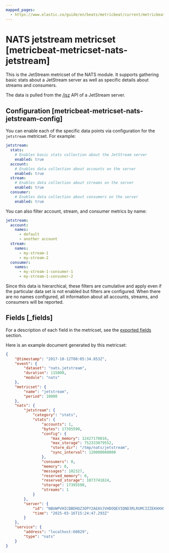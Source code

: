 ```yaml
---
mapped_pages:
  - https://www.elastic.co/guide/en/beats/metricbeat/current/metricbeat-metricset-nats-jetstream.html
---
```


# NATS jetstream metricset [metricbeat-metricset-nats-jetstream]

This is the JetStream metricset of the NATS module. It supports gathering basic stats about a JetStream server as well as specific details about streams and consumers.

The data is pulled from the [/jsz](https://docs.nats.io/running-a-nats-service/nats_admin/monitoring#jetstream-information-jsz) API of a JetStream server.

## Configuration [metricbeat-metricset-nats-jetstream-config]

You can enable each of the specific data points via configuration for the `jetstream` metricset. For example:

```yaml
jetstream:
  stats:
    # Enables basic stats collection about the JetStream server
    enabled: true
  account:
    # Enables data collection about accounts on the server 
    enabled: true
  stream:
    # Enables data collection about streams on the server 
    enabled: true
  consumer:
    # Enables data collection about consumers on the server 
    enabled: true
```

You can also filter account, stream, and consumer metrics by name:

```yaml
jetstream:
  account:
    names:
      - default
      - another account
  stream:
    names:
      - my-stream-1
      - my-stream-2
  consumer:
    names:
      - my-stream-1-consumer-1
      - my-stream-1-consumer-2
```

Since this data is hierarchical, these filters are cumulative and apply even if the particular data set is not enabled but filters are configured. When there are no names configured, all information about all accounts, streams, and consumers will be reported.

## Fields [_fields]

For a description of each field in the metricset, see the [exported fields](/reference/metricbeat/exported-fields-nats.md) section.

Here is an example document generated by this metricset:

```json
{
    "@timestamp": "2017-10-12T08:05:34.853Z",
    "event": {
        "dataset": "nats.jetstream",
        "duration": 115000,
        "module": "nats"
    },
    "metricset": {
        "name": "jetstream",
        "period": 10000
    },
    "nats": {
        "jetstream": {
            "category": "stats",
            "stats": {
                "accounts": 1,
                "bytes": 17395590,
                "config": {
                    "max_memory": 12427170816,
                    "max_storage": 752333079552,
                    "store_dir": "/tmp/nats/jetstream",
                    "sync_interval": 120000000000
                },
                "consumers": 0,
                "memory": 0,
                "messages": 102327,
                "reserved_memory": 0,
                "reserved_storage": 1073741824,
                "storage": 17395590,
                "streams": 1
            }
        },
        "server": {
            "id": "NBUWPVHICBBDHQZ3OPY2AEAVJVHDOQEVIQND3RLRUMCIZZEKHXHX5GDW",
            "time": "2025-03-16T15:24:47.293Z"
        }
    },
    "service": {
        "address": "localhost:60829",
        "type": "nats"
    }
}
```
